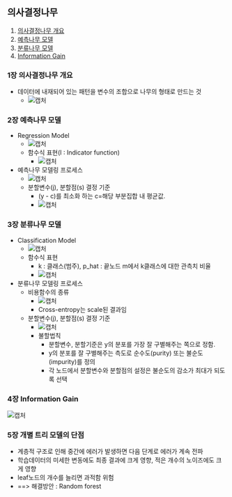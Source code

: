   ## 의사결정나무
1. [의사결정나무 개요](#1장-의사결정나무-모델)   
2. [예측나무 모델](#2장-예측나무-모델)   
3. [분류나무 모델](#3장-분류나무-모델)   
4. [Information Gain](#4장-Information-Gain)   

### 1장 의사결정나무 개요
- 데이터에 내재되어 있는 패턴을 변수의 조합으로 나무의 형태로 만드는 것
  - ![캡처](https://user-images.githubusercontent.com/43491168/111871934-04b36280-89d0-11eb-9591-e928f44c8e11.PNG)

### 2장 예측나무 모델
- Regression Model
  - ![캡처](https://user-images.githubusercontent.com/43491168/111872066-ca969080-89d0-11eb-8f2e-33ce99805172.PNG)
  - 함수식 표현(I : Indicator function)
    - ![캡처](https://user-images.githubusercontent.com/43491168/111872651-37aa2600-89d1-11eb-8f3f-29ac4dc8c59f.PNG)
- 예측나무 모델링 프로세스
  - ![캡처](https://user-images.githubusercontent.com/43491168/111873018-a12a3480-89d1-11eb-8e05-808a3bfb26eb.PNG)
  - 분할변수(j), 분할점(s) 결정 기준 
    - (y - c)를 최소화 하는 c=해당 부분집합 내 평균값.
    - ![캡처](https://user-images.githubusercontent.com/43491168/111873251-c53a4580-89d2-11eb-8a4b-59d284f3b55d.PNG)

### 3장 분류나무 모델
- Classification Model
  - ![캡처](https://user-images.githubusercontent.com/43491168/111873387-70e39580-89d3-11eb-9922-bfe1a53676b3.PNG)
  - 함수식 표현
    - k : 클래스(범주), p_hat : 끝노드 m에서 k클래스에 대한 관측치 비율 
    - ![캡처](https://user-images.githubusercontent.com/43491168/111873483-c5871080-89d3-11eb-9b1c-a03d48e0dd64.PNG)
- 분류나무 모델링 프로세스
  - 비용함수의 종류
    - ![캡처](https://user-images.githubusercontent.com/43491168/111873610-81484000-89d4-11eb-9163-110569746963.PNG)
    - Cross-entropy는 scale된 결과임
  - 분할변수(j), 분할점(s) 결정 기준 
    - ![캡처](https://user-images.githubusercontent.com/43491168/111873710-ffa4e200-89d4-11eb-8646-f55727ded577.PNG)
    - 불할법칙
      - 분할변수, 분할기준은 y의 분포를 가장 잘 구별해주는 쪽으로 정함.
      - y의 분포를 잘 구별해주는 측도로 순수도(purity) 또는 불순도(impurity)를 정의
      - 각 노드에서 분할변수와 분할점의 설정은 불순도의 감소가 최대가 되도록 선택

### 4장 Information Gain
![캡처](https://user-images.githubusercontent.com/43491168/111873955-316a7880-89d6-11eb-8f8b-17b0c1941580.PNG)

### 5장 개별 트리 모델의 단점
- 계층적 구조로 인해 중간에 에러가 발생하면 다음 단계로 에러가 계속 전파
- 학습데이터의 미세한 변동에도 최종 결과에 크게 영향, 적은 개수의 노이즈에도 크게 영향
- leaf노드의 개수를 늘리면 과적함 위험 
- ==> 해결방안 : Random forest
